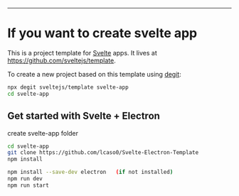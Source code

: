 ---

# If you want to create svelte app

This is a project template for [Svelte](https://svelte.dev) apps. It lives at https://github.com/sveltejs/template.

To create a new project based on this template using [degit](https://github.com/Rich-Harris/degit):

```bash
npx degit sveltejs/template svelte-app
cd svelte-app
```


## Get started with Svelte + Electron

create svelte-app folder
```bash
cd svelte-app
git clone https://github.com/lcaso0/Svelte-Electron-Template
npm install
```

```bash
npm install --save-dev electron   (if not installed)
npm run dev
npm run start 
```
